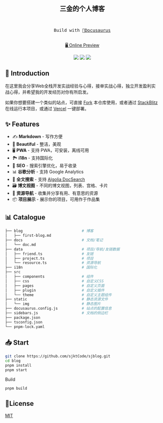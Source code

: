<h2 align="center">
三金的个人博客
</h2><br>

<pre align="center">
 Build with 🦖<a href="https://docusaurus.io/">Docusaurus</a> 
</pre>

<p align="center">
<br>
<a href="https://sjktCode.cn">🖥 Online Preview</a>
<br><br> 
<a href="https://vercel.com/new/clone?repository-url=https://github.com/sjktCode/sjblog/tree/main&project-name=blog&repo-name=blog" rel="nofollow"><img src="https://vercel.com/button"></a>
<a href="https://app.netlify.com/start/deploy?repository=https://github.com/sjktCode/sjblog" rel="nofollow"><img src="https://www.netlify.com/img/deploy/button.svg"></a>
<a href="https://stackblitz.com/github/sjktCode/blog" rel="nofollow"><img src="https://developer.stackblitz.com/img/open_in_stackblitz.svg"></a>
</p>

## 👋 Introduction

在这里我会分享Web全栈开发实战经验与心得，接单实战心得，独立开发盈利实战心得，并希望我的开发经历对你有所启发。

如果你想要搭建一个类似的站点，可直接 [Fork](https://github.com/sjktCode/sjblog/fork) 本仓库使用，或者通过 [StackBlitz](https://stackblitz.com/github/sjktCode/blog) 在线运行本项目，或通过 [Vercel](https://vercel.com/new/clone?repository-url=https://github.com/sjktCode/sjblog/tree/main&project-name=blog&repo-name=blog) 一键部署。

## ✨ Features

- ✍️ **Markdown** - 写作方便
- 🎨 **Beautiful** - 整洁，美观
- 🖥️ **PWA** - 支持 PWA，可安装，离线可用
- 🏞️ **i18n** - 支持国际化
- 💯 **SEO** - 搜索引擎优化，易于收录
- 📊 **谷歌分析** - 支持 Google Analytics
- 🔎 **全文搜索** - 支持 [Algolia DocSearch](https://github.com/algolia/docsearch)
- 🗃️ **博文视图** - 不同的博文视图，列表、宫格、卡片
- 🌈 **资源导航** - 收集并分享有用、有意思的资源
- 📦 **项目展示** - 展示你的项目，可用作于作品集

## 📊 Catalogue

```bash
├── blog                           # 博客
│   ├── first-blog.md
├── docs                           # 文档/笔记
│   └── doc.md
├── data                           # 项目/导航/友链数据
│   ├── friend.ts                  # 友链
│   ├── project.ts                 # 项目
│   └── resource.ts                # 资源导航
├── i18n                           # 国际化
├── src
│   ├── components                 # 组件
│   ├── css                        # 自定义CSS
│   ├── pages                      # 自定义页面
│   ├── plugin                     # 自定义插件
│   └── theme                      # 自定义主题组件
├── static                         # 静态资源文件
│   └── img                        # 静态图片
├── docusaurus.config.js           # 站点的配置信息
├── sidebars.js                    # 文档的侧边栏
├── package.json
├── tsconfig.json
└── pnpm-lock.yaml
```

## 📥 Start

```sh
git clone https://github.com/sjktCode/sjblog.git
cd blog
pnpm install
pnpm start
```

Build

```sh
pnpm build
```

## 📝License

[MIT](./LICENSE)
